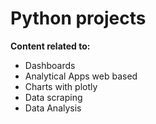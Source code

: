# Python projects

**Content related to:**

- Dashboards
- Analytical Apps web based
- Charts with plotly
- Data scraping
- Data Analysis
